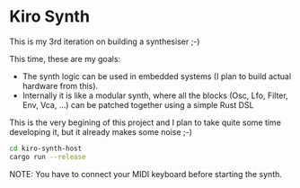# Kiro Synth

This is my 3rd iteration on building a synthesiser ;-)

This time, these are my goals:

- The synth logic can be used in embedded systems (I plan to build actual hardware from this).
- Internally it is like a modular synth, where all the blocks (Osc, Lfo, Filter, Env, Vca, ...) can be patched together using a simple Rust DSL

This is the very begining of this project and I plan to take quite some time developing it, but it already makes some noise ;-)

```bash
cd kiro-synth-host
cargo run --release
```

NOTE: You have to connect your MIDI keyboard before starting the synth.